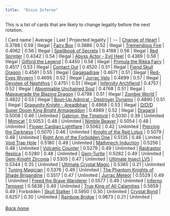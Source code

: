 ```yaml
---
title:  "Disco Inferno"
---
```


This is a list of cards that are likely to change legality before the next rotation.

| Card name | Average | Last | Projected legality |
| :-- |
[Change of Heart](https://db.ygoprodeck.com/card/?search=Change%20of%20Heart) | 0.3788 | 0.59 | Illegal |
[Fairy Box](https://db.ygoprodeck.com/card/?search=Fairy%20Box) | 0.3886 | 0.52 | Illegal |
[Tremendous Fire](https://db.ygoprodeck.com/card/?search=Tremendous%20Fire) | 0.4062 | 0.56 | Illegal |
[Spellbook of Secrets](https://db.ygoprodeck.com/card/?search=Spellbook%20of%20Secrets) | 0.4188 | 0.56 | Illegal |
[Red Sprinter](https://db.ygoprodeck.com/card/?search=Red%20Sprinter) | 0.4342 | 0.54 | Illegal |
[Abyss Actor - Evil Heel](https://db.ygoprodeck.com/card/?search=Abyss%20Actor%20-%20Evil%20Heel) | 0.4389 | 0.56 | Illegal |
[Gilford the Legend](https://db.ygoprodeck.com/card/?search=Gilford%20the%20Legend) | 0.4450 | 0.58 | Illegal |
[Primula the Rikka Fairy](https://db.ygoprodeck.com/card/?search=Primula%20the%20Rikka%20Fairy) | 0.4517 | 0.53 | Illegal |
[Contact Out](https://db.ygoprodeck.com/card/?search=Contact%20Out) | 0.4520 | 0.51 | Illegal |
[Fiend Skull Dragon](https://db.ygoprodeck.com/card/?search=Fiend%20Skull%20Dragon) | 0.4561 | 0.55 | Illegal |
[Gagagadraw](https://db.ygoprodeck.com/card/?search=Gagagadraw) | 0.4671 | 0.51 | Illegal |
[Red-Eyes Wyvern](https://db.ygoprodeck.com/card/?search=Red-Eyes%20Wyvern) | 0.4695 | 0.52 | Illegal |
[Jurrac Velo](https://db.ygoprodeck.com/card/?search=Jurrac%20Velo) | 0.4699 | 0.57 | Illegal |
[Devotee of Nephthys](https://db.ygoprodeck.com/card/?search=Devotee%20of%20Nephthys) | 0.4751 | 0.51 | Illegal |
[Infernity Archfiend](https://db.ygoprodeck.com/card/?search=Infernity%20Archfiend) | 0.4757 | 0.52 | Illegal |
[Abominable Unchained Soul](https://db.ygoprodeck.com/card/?search=Abominable%20Unchained%20Soul) | 0.4768 | 0.51 | Illegal |
[Masquerade the Blazing Dragon](https://db.ygoprodeck.com/card/?search=Masquerade%20the%20Blazing%20Dragon) | 0.4798 | 0.51 | Illegal |
[Zombie World](https://db.ygoprodeck.com/card/?search=Zombie%20World) | 0.4822 | 0.53 | Illegal |
[Boot-Up Admiral - Destroyer Dynamo](https://db.ygoprodeck.com/card/?search=Boot-Up%20Admiral%20-%20Destroyer%20Dynamo) | 0.4890 | 0.51 | Illegal |
[Dragunity Knight - Areadbhair](https://db.ygoprodeck.com/card/?search=Dragunity%20Knight%20-%20Areadbhair) | 0.4968 | 0.53 | Illegal |
[D/D/D Super Doom King Bright Armageddon](https://db.ygoprodeck.com/card/?search=D/D/D%20Super%20Doom%20King%20Bright%20Armageddon) | 0.4989 | 0.52 | Illegal |
[Dragard](https://db.ygoprodeck.com/card/?search=Dragard) | 0.5008 | 0.46 | Unlimited |
[Gabrion, the Timelord](https://db.ygoprodeck.com/card/?search=Gabrion,%20the%20Timelord) | 0.5030 | 0.39 | Unlimited |
[Mimicat](https://db.ygoprodeck.com/card/?search=Mimicat) | 0.5053 | 0.48 | Unlimited |
[Nimble Beaver](https://db.ygoprodeck.com/card/?search=Nimble%20Beaver) | 0.5054 | 0.48 | Unlimited |
[Flower Cardian Lightflare](https://db.ygoprodeck.com/card/?search=Flower%20Cardian%20Lightflare) | 0.5062 | 0.42 | Unlimited |
[Piercing the Darkness](https://db.ygoprodeck.com/card/?search=Piercing%20the%20Darkness) | 0.5070 | 0.46 | Unlimited |
[Knight of the Red Lotus](https://db.ygoprodeck.com/card/?search=Knight%20of%20the%20Red%20Lotus) | 0.5079 | 0.48 | Unlimited |
[Right Arm of the Forbidden One](https://db.ygoprodeck.com/card/?search=Right%20Arm%20of%20the%20Forbidden%20One) | 0.5135 | 0.46 | Limited |
[Void Trap Hole](https://db.ygoprodeck.com/card/?search=Void%20Trap%20Hole) | 0.5180 | 0.49 | Unlimited |
[Mathmech Induction](https://db.ygoprodeck.com/card/?search=Mathmech%20Induction) | 0.5256 | 0.48 | Unlimited |
[Volcanic Counter](https://db.ygoprodeck.com/card/?search=Volcanic%20Counter) | 0.5279 | 0.49 | Unlimited |
[Raidraptor Replica](https://db.ygoprodeck.com/card/?search=Raidraptor%20Replica) | 0.5280 | 0.48 | Unlimited |
[Gem-Turtle](https://db.ygoprodeck.com/card/?search=Gem-Turtle) | 0.5282 | 0.49 | Unlimited |
[Gem-Knight Zirconia](https://db.ygoprodeck.com/card/?search=Gem-Knight%20Zirconia) | 0.5305 | 0.47 | Unlimited |
[Ultimate Insect LV5](https://db.ygoprodeck.com/card/?search=Ultimate%20Insect%20LV5) | 0.5344 | 0.25 | Unlimited |
[Ultimate Crystal Magic](https://db.ygoprodeck.com/card/?search=Ultimate%20Crystal%20Magic) | 0.5365 | 0.21 | Unlimited |
[Tuning Magician](https://db.ygoprodeck.com/card/?search=Tuning%20Magician) | 0.5376 | 0.49 | Unlimited |
[The Phantom Knights of Shade Brigandine](https://db.ygoprodeck.com/card/?search=The%20Phantom%20Knights%20of%20Shade%20Brigandine) | 0.5517 | 0.47 | Unlimited |
[Jurrac Meteor](https://db.ygoprodeck.com/card/?search=Jurrac%20Meteor) | 0.5529 | 0.49 | Unlimited |
[Freed the Brave Wanderer](https://db.ygoprodeck.com/card/?search=Freed%20the%20Brave%20Wanderer) | 0.5577 | 0.49 | Unlimited |
[Inferno Tempest](https://db.ygoprodeck.com/card/?search=Inferno%20Tempest) | 0.5636 | 0.49 | Unlimited |
[True King of All Calamities](https://db.ygoprodeck.com/card/?search=True%20King%20of%20All%20Calamities) | 0.5659 | 0.49 | Forbidden |
[Skull Stalker](https://db.ygoprodeck.com/card/?search=Skull%20Stalker) | 0.5950 | 0.30 | Unlimited |
[Crystal Bond](https://db.ygoprodeck.com/card/?search=Crystal%20Bond) | 0.6257 | 0.30 | Unlimited |
[Rainbow Bridge](https://db.ygoprodeck.com/card/?search=Rainbow%20Bridge) | 0.9873 | 0.21 | Unlimited |

###### [Back home](index)